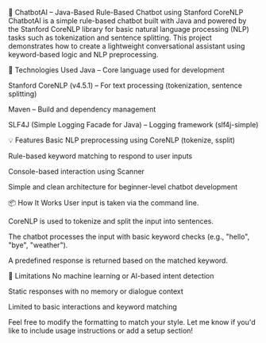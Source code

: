 🧠 ChatbotAI – Java-Based Rule-Based Chatbot using Stanford CoreNLP
ChatbotAI is a simple rule-based chatbot built with Java and powered by the Stanford CoreNLP library for basic natural language processing (NLP) tasks such as tokenization and sentence splitting. This project demonstrates how to create a lightweight conversational assistant using keyword-based logic and NLP preprocessing.

🔧 Technologies Used
Java – Core language used for development

Stanford CoreNLP (v4.5.1) – For text processing (tokenization, sentence splitting)

Maven – Build and dependency management

SLF4J (Simple Logging Facade for Java) – Logging framework (slf4j-simple)

💡 Features
Basic NLP preprocessing using CoreNLP (tokenize, ssplit)

Rule-based keyword matching to respond to user inputs

Console-based interaction using Scanner

Simple and clean architecture for beginner-level chatbot development

📦 How It Works
User input is taken via the command line.

CoreNLP is used to tokenize and split the input into sentences.

The chatbot processes the input with basic keyword checks (e.g., "hello", "bye", "weather").

A predefined response is returned based on the matched keyword.

📌 Limitations
No machine learning or AI-based intent detection

Static responses with no memory or dialogue context

Limited to basic interactions and keyword matching

Feel free to modify the formatting to match your style. Let me know if you'd like to include usage instructions or add a setup section!
